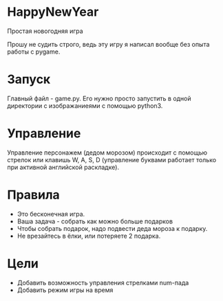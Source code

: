 # HappyNewYear
Простая новогодняя игра

Прошу не судить строго, ведь эту игру я написал вообще без опыта работы с pygame.

# Запуск
Главный файл - game.py. Его нужно просто запустить в одной директории с изображаниеями с помощью python3.

# Управление
Управление персонажем (дедом морозом) происходит с помощью стрелок или клавишь W, A, S, D (управление буквами работает
только при активной английской раскладке).

# Правила
- Это бесконечная игра.
- Ваша задача - собрать как можно больше подарков
- Чтобы собрать подарок, надо подвести деда мороза к подарку.
- Не врезайтесь в ёлки, или потеряете 2 подарка.

# Цели
- Добавить возможность управления стрелками num-пада
- Добавить режим игры на время 
